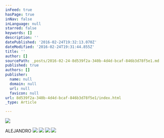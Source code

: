 ```yaml
---
inFeed: true
hasPage: true
inNav: false
inLanguage: null
starred: false
keywords: []
description: ''
datePublished: '2016-02-24T19:32:13.070Z'
dateModified: '2016-02-24T19:31:44.855Z'
title: ''
author: []
sourcePath: _posts/2016-02-24-8d539f2a-340b-4d4d-bcaf-846b3d78f5e1.md
published: true
authors: []
publisher:
  name: null
  domain: null
  url: null
  favicon: null
url: 8d539f2a-340b-4d4d-bcaf-846b3d78f5e1/index.html
_type: Article

---
```

![](https://the-grid-user-content.s3-us-west-2.amazonaws.com/21cf5eed-be18-4c80-aefc-7420d097ba8e.jpg)

ALEJANDRO
![](https://the-grid-user-content.s3-us-west-2.amazonaws.com/f809d5d8-df90-466a-839c-c4adc6e3a5b4.jpg)
![](https://the-grid-user-content.s3-us-west-2.amazonaws.com/e976ab76-4a98-4a68-b244-b16b8337869e.jpg)
![](https://the-grid-user-content.s3-us-west-2.amazonaws.com/d9fe5a1f-db71-46f5-ba4f-1685ec835808.jpg)
![](https://the-grid-user-content.s3-us-west-2.amazonaws.com/dcef7994-fdd9-48f1-af2c-ecda9a9f7267.jpg)